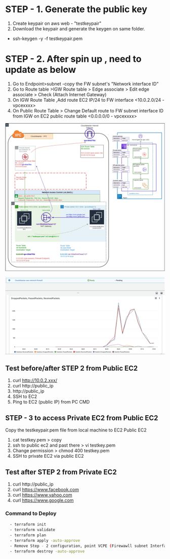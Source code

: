 # STEP - 1. Generate the public key


1. Create keypair on aws web - "testkeypair"
2. Download the keypair and generate the keygen on same folder.
  - ssh-keygen -y -f testkeypair.pem

# STEP - 2. After spin up , need to update as below

1. Go to Endpoint>subnet -copy the FW subnet's "Network interface ID"
2. Go to Route table >IGW Route table > Edge associate > Edit edge associate > Check (Attach Internet Gateway) 
3. On IGW Route Table ,Add route EC2 IP/24 to FW interface <10.0.2.0/24 - vpcexxxx>
4. On Public Route Table > Change Default route to FW subnet interface ID from IGW on EC2 public route table <0.0.0.0/0 - vpcexxxx>


![header image](cloudideastar.jpeg)

![header image](FW.png)



## Test before/after  STEP 2 from Public EC2
1. curl http://10.0.2.xxx/
2. curl http://public_ip
3. http://public_ip
4. SSH to EC2
5. Ping to EC2 (public IP) from PC CMD


## STEP - 3 to access Private EC2 from Public EC2

Copy the testkeypair.pem file from local machine to EC2 Public EC2
1. cat testkey.pem > copy 
2. ssh to  public ec2 and past there > vi testkey.pem
3. Change permission > chmod 400 testkey.pem
4. SSH to private EC2 via public EC2

## Test after  STEP 2 from Private EC2
1. curl http://public_ip
2. curl https://www.facebook.com
3. curl https://www.yahoo.com
4. curl https://www.google.com


### Command to Deploy
```bash
  - terraform init
  - terraform validate
  - terraform plan
  - terraform apply -auto-approve
  - Remove Step - 2 configuration, point VCPE (Firewawll subnet Interface ID)
  - terraform destroy -auto-approve
```  